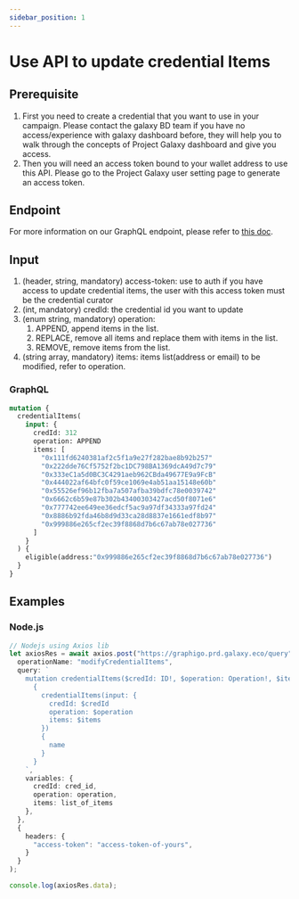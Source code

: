 ```yaml
---
sidebar_position: 1
---
```


# Use API to update credential Items

## Prerequisite
1. First you need to create a credential that you want to use in your campaign. Please contact the galaxy BD team if you have no access/experience with galaxy dashboard before, they will help you to walk through the concepts of Project Galaxy dashboard and give you access.
2. Then you will need an access token bound to your wallet address to use this API. Please go to the Project Galaxy user setting page to generate an access token.

## Endpoint
For more information on our GraphQL endpoint, please refer to [this doc](../5-graphql-api/overview.md).

## Input
1. (header, string, mandatory) access-token: use to auth if you have access to update credential items, the user with this access token must be the credential curator
2. (int, mandatory) credId: the credential id you want to update
3. (enum string, mandatory) operation:
   1. APPEND, append items in the list.
   2. REPLACE, remove all items and replace them with items in the list.
   3. REMOVE, remove items from the list.
4. (string array, mandatory) items: items list(address or email) to be modified, refer to operation.

### GraphQL
```graphql
mutation {
  credentialItems(
    input: {
      credId: 312
      operation: APPEND
      items: [
        "0x111fd6240381af2c5f1a9e27f282bae8b92b257"
        "0x222dde76Cf5752f2bc1DC798BA1369dcA49d7c79"
        "0x333eC1a5d0BC3C4291aeb962CBda49677E9a9FcB"
        "0x444022af64bfc0f59ce1069e4ab51aa15148e60b"
        "0x55526ef96b12fba7a507afba39bdfc78e0039742"
        "0x6662c6b59e87b302b43400303427acd50f8071e6"
        "0x777742ee649ee36edcf5ac9a97df34333a97fd24"
        "0x8886b92fda46b8d9d33ca28d8837e1661edf8b97"
        "0x999886e265cf2ec39f8868d7b6c67ab78e027736"
      ]
    }
  ) {
    eligible(address:"0x999886e265cf2ec39f8868d7b6c67ab78e027736")
  }
}
```

## Examples
### Node.js
```typescript
// Nodejs using Axios lib
let axiosRes = await axios.post("https://graphigo.prd.galaxy.eco/query", {
  operationName: "modifyCredentialItems",
  query: `
    mutation credentialItems($credId: ID!, $operation: Operation!, $items: [String!]!) 
      { 
        credentialItems(input: { 
          credId: $credId 
          operation: $operation 
          items: $items 
        }) 
        { 
          name 
        } 
      }
    `,
    variables: {
      credId: cred_id,
      operation: operation,
      items: list_of_items
    },
  },
  {
    headers: {
      "access-token": "access-token-of-yours",
    }
  }
);

console.log(axiosRes.data);
```